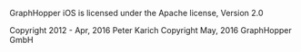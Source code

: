 GraphHopper iOS is licensed under the Apache license, Version 2.0

Copyright 2012 - Apr, 2016  Peter Karich
Copyright May, 2016 GraphHopper GmbH
